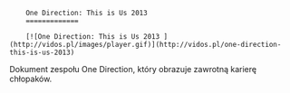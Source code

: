 
        One Direction: This is Us 2013 
        =============
        
        [![One Direction: This is Us 2013 ](http://vidos.pl/images/player.gif)](http://vidos.pl/one-direction-this-is-us-2013)
        
        
 Dokument zespołu One Direction, który obrazuje zawrotną karierę chłopaków.
    